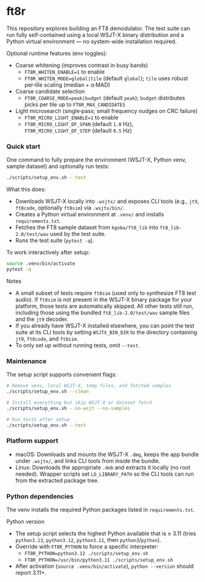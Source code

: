 # ft8r

This repository explores building an FT8 demodulator. The test suite can run fully self-contained using a local WSJT-X binary distribution and a Python virtual environment — no system-wide installation required.

Optional runtime features (env toggles):
- Coarse whitening (improves contrast in busy bands)
  - `FT8R_WHITEN_ENABLE=1` to enable
  - `FT8R_WHITEN_MODE=global|tile` (default `global`); `tile` uses robust per‑tile scaling (median + α·MAD)
- Coarse candidate selection
  - `FT8R_COARSE_MODE=peak|budget` (default `peak`); `budget` distributes picks per tile up to `FT8R_MAX_CANDIDATES`
- Light microsearch (single‑pass; small frequency nudges on CRC failure)
  - `FT8R_MICRO_LIGHT_ENABLE=1` to enable
  - `FT8R_MICRO_LIGHT_DF_SPAN` (default `1.0` Hz), `FT8R_MICRO_LIGHT_DF_STEP` (default `0.5` Hz)

### Quick start

One command to fully prepare the environment (WSJT-X, Python venv, sample dataset) and optionally run tests:

```bash
./scripts/setup_env.sh --test
```

What this does:
- Downloads WSJT-X locally into `.wsjtx/` and exposes CLI tools (e.g., `jt9`, `ft8code`, optionally `ft8sim`) via `.wsjtx/bin/`.
- Creates a Python virtual environment at `.venv/` and installs `requirements.txt`.
- Fetches the FT8 sample dataset from `kgoba/ft8_lib` into `ft8_lib-2.0/test/wav` used by the test suite.
- Runs the test suite (`pytest -q`).

To work interactively after setup:

```bash
source .venv/bin/activate
pytest -q
```

Notes
- A small subset of tests require `ft8sim` (used only to synthesize FT8 test audio). If `ft8sim` is not present in the WSJT-X binary package for your platform, those tests are automatically skipped. All other tests still run, including those using the bundled `ft8_lib-2.0/test/wav` sample files and the `jt9` decoder.
- If you already have WSJT-X installed elsewhere, you can point the test suite at its CLI tools by setting `WSJTX_BIN_DIR` to the directory containing `jt9`, `ft8code`, and `ft8sim`.
- To only set up without running tests, omit `--test`.

### Maintenance

The setup script supports convenient flags:

```bash
# Remove venv, local WSJT-X, temp files, and fetched samples
./scripts/setup_env.sh --clean

# Install everything but skip WSJT-X or dataset fetch
./scripts/setup_env.sh --no-wsjt --no-samples

# Run tests after setup
./scripts/setup_env.sh --test
```

### Platform support
- macOS: Downloads and mounts the WSJT-X `.dmg`, keeps the app bundle under `.wsjtx/`, and links CLI tools from inside the bundle.
- Linux: Downloads the appropriate `.deb` and extracts it locally (no root needed). Wrapper scripts set `LD_LIBRARY_PATH` so the CLI tools can run from the extracted package tree.

### Python dependencies
The venv installs the required Python packages listed in `requirements.txt`.

Python version
- The setup script selects the highest Python available that is ≥ 3.11 (tries `python3.13`, `python3.12`, `python3.11`, then `python3`/`python`).
- Override with `FT8R_PYTHON` to force a specific interpreter:
  - `FT8R_PYTHON=python3.12 ./scripts/setup_env.sh`
  - `FT8R_PYTHON=/usr/bin/python3.11 ./scripts/setup_env.sh`
- After activation (`source .venv/bin/activate`), `python --version` should report 3.11+.
